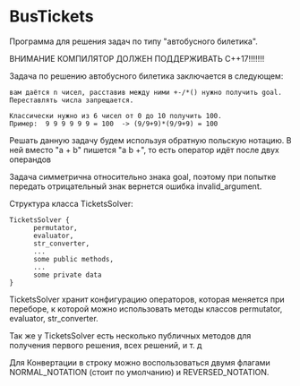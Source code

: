 # BusTickets
Программа для решения задач по типу "автобусного билетика".

ВНИМАНИЕ КОМПИЛЯТОР ДОЛЖЕН ПОДДЕРЖИВАТЬ С++17!!!!!!!

Задача по решению автобусного билетика заключается в следующем:

	вам даётся n чисел, расставив между ними +-/*() нужно получить goal.
	Переставлять числа запрещается.
	
	Классически нужно из 6 чисел от 0 до 10 получить 100.
	Пример:  9 9 9 9 9 9 = 100  -> (9/9+9)*(9/9+9) = 100

Решать данную задачу будем используя обратную польскую нотацию.
	В ней вместо "a + b" пишется "a b +", то есть оператор идёт после двух операндов

Задача симметрична относительно знака goal, 
	поэтому при попытке передать отрицательный знак 
	вернется ошибка invalid_argument.
  
  Структура класса TicketsSolver:
  
  	TicketsSolver {
	      permutator,
	      evaluator,
	      str_converter,
	      ...
	      some public methods,
	      ...
	      some private data
 	}
      
   TicketsSolver хранит конфигурацию операторов, которая меняется при переборе, к которой можно использовать методы классов permutator, evaluator, str_converter.
   
   Так же у TicketsSolver есть несколько публичных методов для получения первого решения, всех решений, и т. д
   
   Для Конвертации в строку можно воспользоваться двумя флагами NORMAL_NOTATION (стоит по умолчанию) и REVERSED_NOTATION.
   
   
     
